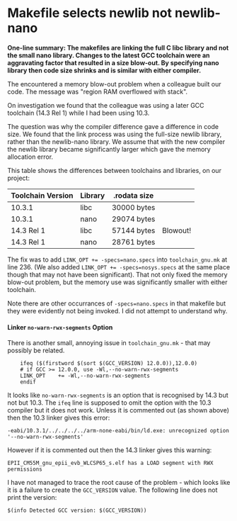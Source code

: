 # Makefile selects newlib not newlib-nano

__One-line summary: The makefiles are linking the full C libc library and not the small nano library.
Changes to the latest GCC toolchain were an aggravating factor that resulted in a size blow-out. By specifying nano library
then code size shrinks and is similar with either compiler.__

The encountered a memory blow-out problem when a colleague built our code. The message was "region RAM overflowed with stack".

On investigation we found that the colleague was using a later GCC toolchain (14.3 Rel 1) while I had been using 10.3.

The question was why the compiler difference gave a difference in code size. We found that the link process was using the full-size 
newlib library, rather than the newlib-nano library. We assume that with the new compiler the newlib library became
significantly larger which gave the memory allocation error.

This table shows the differences between toolchains and libraries, on our project:

| Toolchain Version | Library | .rodata size |   |
| ----------------- | --------|--------------|---|
| 10.3.1            | libc    | 30000 bytes  |   |
| 10.3.1            | nano    | 29074 bytes  |   |
| 14.3 Rel 1        | libc    | 57144 bytes  | Blowout! |
| 14.3 Rel 1        | nano    | 28761 bytes  |   |

The fix was to add `LINK_OPT += -specs=nano.specs` into `toolchain_gnu.mk` at line 236. 
(We also added `LINK_OPT += -specs=nosys.specs` at the same place though that may not have been significant).
That not only fixed the memory blow-out problem, but the memory use was significantly smaller with either toolchain.

Note there are other occurrances of `-specs=nano.specs` in that makefile but they were evidently not being invoked.
I did not attempt to understand why.

#### Linker `no-warn-rwx-segments` Option

There is another small, annoying issue in `toolchain_gnu.mk` - that may possibly be related.
```
	ifeq ($(firstword $(sort $(GCC_VERSION) 12.0.0)),12.0.0)
	# if GCC >= 12.0.0, use -Wl,--no-warn-rwx-segments
	LINK_OPT	+= -Wl,--no-warn-rwx-segments
	endif
```    
It looks like `no-warn-rwx-segments` is an option that is recognised by 14.3 but not but 10.3. The `ifeq`
line is supposed to omit the option with the 10.3 compiler but it does not work. Unless it is
commented out (as shown above) then the 10.3 linker gives this error:
```
-eabi/10.3.1/../../../../arm-none-eabi/bin/ld.exe: unrecognized option '--no-warn-rwx-segments'
```
However if it is commented out then the 14.3 linker gives this warning:
```
EPII_CM55M_gnu_epii_evb_WLCSP65_s.elf has a LOAD segment with RWX permissions
```
I have not managed to trace the root cause of the problem - which looks like it is a failure
to create the `GCC_VERSION` value. The following line does not print the version:
```
$(info Detected GCC version: $(GCC_VERSION))
```
